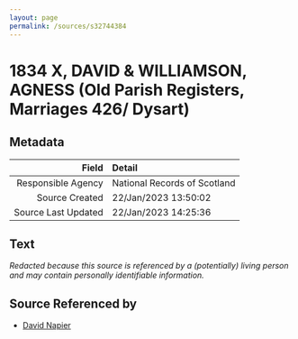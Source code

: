 ```yaml
---
layout: page
permalink: /sources/s32744384
---
```


# 1834 X, DAVID & WILLIAMSON, AGNESS (Old Parish Registers, Marriages 426/ Dysart)

## Metadata

Field | Detail
---:|:---
Responsible Agency | National Records of Scotland
Source Created | 22/Jan/2023 13:50:02
Source Last Updated | 22/Jan/2023 14:25:36

## Text

_Redacted because this source is referenced by a (potentially) living person and may contain personally identifiable information._

## Source Referenced by

* [David Napier](../people/@71012752@-david-napier-b-d.md)
